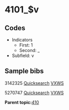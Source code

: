 # 4101\_$v

## Codes

-   Indicators
    -   First: 1
    -   Second: \_
-   Subfield: v

## Sample bibs

3142325 [Quicksearch](https://search.library.yale.edu/catalog/3142325) [VXWS](http://prodorbis.library.yale.edu:7014/vxws/GetHoldingsService?bibId=3142325)

5270747 [Quicksearch](https://search.library.yale.edu/catalog/5270747) [VXWS](http://prodorbis.library.yale.edu:7014/vxws/GetHoldingsService?bibId=5270747)

**Parent topic:**[410](../../tags/410/410.md)

